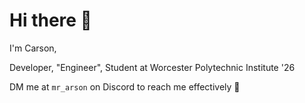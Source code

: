 # Hi there 👋

I'm Carson,

Developer, "Engineer", Student at Worcester Polytechnic Institute '26


DM me at `mr_arson` on Discord to reach me effectively 🙂 
